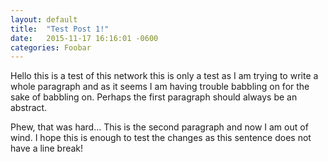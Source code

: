 ```yaml
---
layout: default
title:  "Test Post 1!"
date:   2015-11-17 16:16:01 -0600
categories: Foobar
---
```


Hello this is a test of this network this is only a test as I am trying to 
write a whole paragraph and as it seems I am having trouble babbling on for 
the sake of babbling on. Perhaps the first paragraph should always be an abstract.

Phew, that was hard... This is the second paragraph and now I am out of wind. I hope this is enough to test the changes as this sentence does not have a line break!

